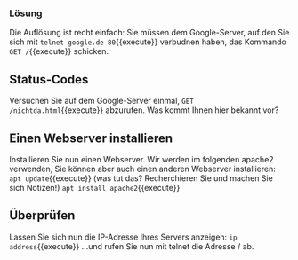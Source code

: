 ### Lösung
Die Auflösung ist recht einfach: Sie müssen dem Google-Server, auf den Sie sich mit
`telnet google.de 80`{{execute}}
verbudnen haben, das Kommando
`GET /`{{execute}} 
schicken.

## Status-Codes
Versuchen Sie auf dem Google-Server einmal, 
`GET /nichtda.html`{{execute}} 
abzurufen. Was kommt Ihnen hier bekannt vor?

## Einen Webserver installieren
Installieren Sie nun einen Webserver. Wir werden im folgenden apache2 verwenden, Sie können
aber auch einen anderen Webserver installieren:
`apt update`{{execute}}
(was tut das? Recherchieren Sie und machen Sie sich Notizen!)
`apt install apache2`{{execute}}

## Überprüfen
Lassen Sie sich nun die IP-Adresse Ihres Servers anzeigen:
`ip address`{{execute}}
...und rufen Sie nun mit telnet die Adresse / ab.
